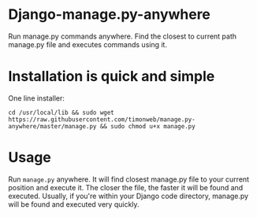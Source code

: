# Django-manage.py-anywhere
Run manage.py commands anywhere. Find the closest to current path manage.py file and executes commands using it.

# Installation is quick and simple
One line installer:   
```
cd /usr/local/lib && sudo wget https://raw.githubusercontent.com/timonweb/manage.py-anywhere/master/manage.py && sudo chmod u+x manage.py
```

# Usage
Run ```manage.py``` anywhere. It will find closest manage.py file to your current position and execute it. 
The closer the file, the faster it will be found and executed. Usually, if you're within your Django code directory, manage.py will be found and executed very quickly.
